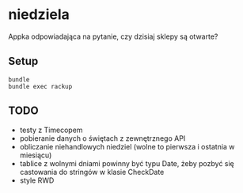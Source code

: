 # niedziela
Appka odpowiadająca na pytanie, czy dzisiaj sklepy są otwarte?

## Setup
```
bundle
bundle exec rackup
```

## TODO
- testy z Timecopem
- pobieranie danych o świętach z zewnętrznego API
- obliczanie niehandlowych niedziel (wolne to pierwsza i ostatnia w miesiącu)
- tablice z wolnymi dniami powinny być typu Date, żeby pozbyć się castowania do stringów w klasie CheckDate
- style RWD
